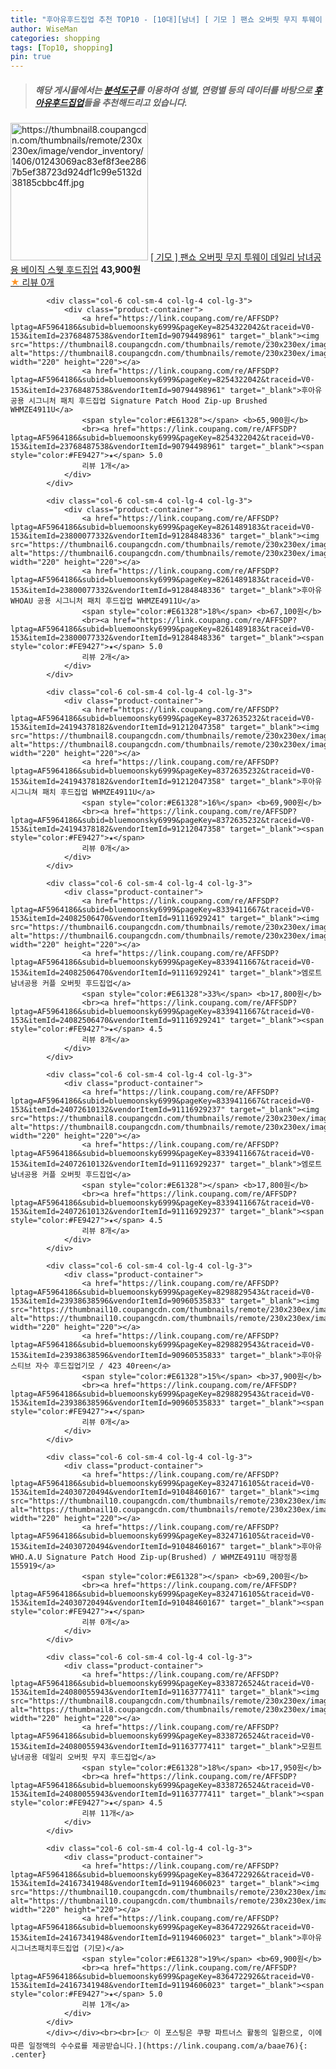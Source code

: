 ```yaml
---
title: "후아유후드집업 추천 TOP10 - [10대][남녀] [ 기모 ] 팬쇼 오버핏 무지 투웨이 데일리 남녀공용 베이직 스웻 후드집업"
author: WiseMan
categories: shopping
tags: [Top10, shopping]
pin: true
---
```


> ##### 해당 게시물에서는 [**분석도구**](https://itemscout.io/)를 이용하여 **성별**, **연령별** 등의 데이터를 바탕으로 [**후아유후드집업**](https://link.coupang.com/a/baae76)들을 추천해드리고 있습니다.
<div class="container"><div class="row">
            <div class="col-6 col-sm-4 col-lg-4 col-lg-3">
                <div class="product-container">
                    <a href="https://link.coupang.com/re/AFFSDP?lptag=AF5964186&subid=bluemoonsky6999&pageKey=8384295635&traceid=V0-153&itemId=24231396574&vendorItemId=91249128294" target="_blank"><img src="https://thumbnail8.coupangcdn.com/thumbnails/remote/230x230ex/image/vendor_inventory/1406/01243069ac83ef8f3ee2867b5ef38723d924df1c99e5132d38185cbbc4ff.jpg" alt="https://thumbnail8.coupangcdn.com/thumbnails/remote/230x230ex/image/vendor_inventory/1406/01243069ac83ef8f3ee2867b5ef38723d924df1c99e5132d38185cbbc4ff.jpg" width="220" height="220"></a>
                    <a href="https://link.coupang.com/re/AFFSDP?lptag=AF5964186&subid=bluemoonsky6999&pageKey=8384295635&traceid=V0-153&itemId=24231396574&vendorItemId=91249128294" target="_blank">[ 기모 ] 팬쇼 오버핏 무지 투웨이 데일리 남녀공용 베이직 스웻 후드집업</a>
                    <span style="color:#E61328"></span> <b>43,900원</b>
                    <br><a href="https://link.coupang.com/re/AFFSDP?lptag=AF5964186&subid=bluemoonsky6999&pageKey=8384295635&traceid=V0-153&itemId=24231396574&vendorItemId=91249128294" target="_blank"><span style="color:#FE9427">★</span> 
                    리뷰 0개</a>
                </div>
            </div>
            
            <div class="col-6 col-sm-4 col-lg-4 col-lg-3">
                <div class="product-container">
                    <a href="https://link.coupang.com/re/AFFSDP?lptag=AF5964186&subid=bluemoonsky6999&pageKey=8254322042&traceid=V0-153&itemId=23768487538&vendorItemId=90794498961" target="_blank"><img src="https://thumbnail8.coupangcdn.com/thumbnails/remote/230x230ex/image/vendor_inventory/d800/d0dc4a3c35026f6d6ca1bfc6f97eee8ec7ed4853fd767560041c737d4dc8.jpg" alt="https://thumbnail8.coupangcdn.com/thumbnails/remote/230x230ex/image/vendor_inventory/d800/d0dc4a3c35026f6d6ca1bfc6f97eee8ec7ed4853fd767560041c737d4dc8.jpg" width="220" height="220"></a>
                    <a href="https://link.coupang.com/re/AFFSDP?lptag=AF5964186&subid=bluemoonsky6999&pageKey=8254322042&traceid=V0-153&itemId=23768487538&vendorItemId=90794498961" target="_blank">후아유 공용 시그니처 패치 후드집업 Signature Patch Hood Zip-up Brushed WHMZE4911U</a>
                    <span style="color:#E61328"></span> <b>65,900원</b>
                    <br><a href="https://link.coupang.com/re/AFFSDP?lptag=AF5964186&subid=bluemoonsky6999&pageKey=8254322042&traceid=V0-153&itemId=23768487538&vendorItemId=90794498961" target="_blank"><span style="color:#FE9427">★</span> 5.0
                    리뷰 1개</a>
                </div>
            </div>
            
            <div class="col-6 col-sm-4 col-lg-4 col-lg-3">
                <div class="product-container">
                    <a href="https://link.coupang.com/re/AFFSDP?lptag=AF5964186&subid=bluemoonsky6999&pageKey=8261489183&traceid=V0-153&itemId=23800077332&vendorItemId=91284848336" target="_blank"><img src="https://thumbnail6.coupangcdn.com/thumbnails/remote/230x230ex/image/vendor_inventory/5511/639992fce3d8a5335b7bfff0fb8cdc6620451d0b00df8198bd6c9a920288.png" alt="https://thumbnail6.coupangcdn.com/thumbnails/remote/230x230ex/image/vendor_inventory/5511/639992fce3d8a5335b7bfff0fb8cdc6620451d0b00df8198bd6c9a920288.png" width="220" height="220"></a>
                    <a href="https://link.coupang.com/re/AFFSDP?lptag=AF5964186&subid=bluemoonsky6999&pageKey=8261489183&traceid=V0-153&itemId=23800077332&vendorItemId=91284848336" target="_blank">후아유 WHOAU 공용 시그니처 패치 후드집업 WHMZE4911U</a>
                    <span style="color:#E61328">18%</span> <b>67,100원</b>
                    <br><a href="https://link.coupang.com/re/AFFSDP?lptag=AF5964186&subid=bluemoonsky6999&pageKey=8261489183&traceid=V0-153&itemId=23800077332&vendorItemId=91284848336" target="_blank"><span style="color:#FE9427">★</span> 5.0
                    리뷰 2개</a>
                </div>
            </div>
            
            <div class="col-6 col-sm-4 col-lg-4 col-lg-3">
                <div class="product-container">
                    <a href="https://link.coupang.com/re/AFFSDP?lptag=AF5964186&subid=bluemoonsky6999&pageKey=8372635232&traceid=V0-153&itemId=24194378182&vendorItemId=91212047358" target="_blank"><img src="https://thumbnail8.coupangcdn.com/thumbnails/remote/230x230ex/image/vendor_inventory/ac50/b2edcc9fc20a7691ffa12d0c1c13179dffe8cd3b197c0e4ab63d0641bfdb.jpg" alt="https://thumbnail8.coupangcdn.com/thumbnails/remote/230x230ex/image/vendor_inventory/ac50/b2edcc9fc20a7691ffa12d0c1c13179dffe8cd3b197c0e4ab63d0641bfdb.jpg" width="220" height="220"></a>
                    <a href="https://link.coupang.com/re/AFFSDP?lptag=AF5964186&subid=bluemoonsky6999&pageKey=8372635232&traceid=V0-153&itemId=24194378182&vendorItemId=91212047358" target="_blank">후아유 시그니쳐 패치 후드집업 WHMZE4911U</a>
                    <span style="color:#E61328">16%</span> <b>69,900원</b>
                    <br><a href="https://link.coupang.com/re/AFFSDP?lptag=AF5964186&subid=bluemoonsky6999&pageKey=8372635232&traceid=V0-153&itemId=24194378182&vendorItemId=91212047358" target="_blank"><span style="color:#FE9427">★</span> 
                    리뷰 0개</a>
                </div>
            </div>
            
            <div class="col-6 col-sm-4 col-lg-4 col-lg-3">
                <div class="product-container">
                    <a href="https://link.coupang.com/re/AFFSDP?lptag=AF5964186&subid=bluemoonsky6999&pageKey=8339411667&traceid=V0-153&itemId=24082506470&vendorItemId=91116929241" target="_blank"><img src="https://thumbnail6.coupangcdn.com/thumbnails/remote/230x230ex/image/vendor_inventory/e57f/b1241a21efd3d01f61c395c49c1b8826b27beea14693a75068f76d36f42c.jpg" alt="https://thumbnail6.coupangcdn.com/thumbnails/remote/230x230ex/image/vendor_inventory/e57f/b1241a21efd3d01f61c395c49c1b8826b27beea14693a75068f76d36f42c.jpg" width="220" height="220"></a>
                    <a href="https://link.coupang.com/re/AFFSDP?lptag=AF5964186&subid=bluemoonsky6999&pageKey=8339411667&traceid=V0-153&itemId=24082506470&vendorItemId=91116929241" target="_blank">엠로트 남녀공용 커플 오버핏 후드집업</a>
                    <span style="color:#E61328">33%</span> <b>17,800원</b>
                    <br><a href="https://link.coupang.com/re/AFFSDP?lptag=AF5964186&subid=bluemoonsky6999&pageKey=8339411667&traceid=V0-153&itemId=24082506470&vendorItemId=91116929241" target="_blank"><span style="color:#FE9427">★</span> 4.5
                    리뷰 8개</a>
                </div>
            </div>
            
            <div class="col-6 col-sm-4 col-lg-4 col-lg-3">
                <div class="product-container">
                    <a href="https://link.coupang.com/re/AFFSDP?lptag=AF5964186&subid=bluemoonsky6999&pageKey=8339411667&traceid=V0-153&itemId=24072610132&vendorItemId=91116929237" target="_blank"><img src="https://thumbnail8.coupangcdn.com/thumbnails/remote/230x230ex/image/vendor_inventory/5ba7/966160b20720b2b888bd5d81f3df1ee1aa320ee80821c7da4899b6957fb2.jpg" alt="https://thumbnail8.coupangcdn.com/thumbnails/remote/230x230ex/image/vendor_inventory/5ba7/966160b20720b2b888bd5d81f3df1ee1aa320ee80821c7da4899b6957fb2.jpg" width="220" height="220"></a>
                    <a href="https://link.coupang.com/re/AFFSDP?lptag=AF5964186&subid=bluemoonsky6999&pageKey=8339411667&traceid=V0-153&itemId=24072610132&vendorItemId=91116929237" target="_blank">엠로트 남녀공용 커플 오버핏 후드집업</a>
                    <span style="color:#E61328"></span> <b>17,800원</b>
                    <br><a href="https://link.coupang.com/re/AFFSDP?lptag=AF5964186&subid=bluemoonsky6999&pageKey=8339411667&traceid=V0-153&itemId=24072610132&vendorItemId=91116929237" target="_blank"><span style="color:#FE9427">★</span> 4.5
                    리뷰 8개</a>
                </div>
            </div>
            
            <div class="col-6 col-sm-4 col-lg-4 col-lg-3">
                <div class="product-container">
                    <a href="https://link.coupang.com/re/AFFSDP?lptag=AF5964186&subid=bluemoonsky6999&pageKey=8298829543&traceid=V0-153&itemId=23938638596&vendorItemId=90960535833" target="_blank"><img src="https://thumbnail10.coupangcdn.com/thumbnails/remote/230x230ex/image/vendor_inventory/ca94/d7d2248ca6a93d9af5b7414b887f7226558aa0d2d30a241c9af5a491d2eb.jpg" alt="https://thumbnail10.coupangcdn.com/thumbnails/remote/230x230ex/image/vendor_inventory/ca94/d7d2248ca6a93d9af5b7414b887f7226558aa0d2d30a241c9af5a491d2eb.jpg" width="220" height="220"></a>
                    <a href="https://link.coupang.com/re/AFFSDP?lptag=AF5964186&subid=bluemoonsky6999&pageKey=8298829543&traceid=V0-153&itemId=23938638596&vendorItemId=90960535833" target="_blank">후아유 스티브 자수 후드집업기모 / 423 40reen</a>
                    <span style="color:#E61328">15%</span> <b>37,900원</b>
                    <br><a href="https://link.coupang.com/re/AFFSDP?lptag=AF5964186&subid=bluemoonsky6999&pageKey=8298829543&traceid=V0-153&itemId=23938638596&vendorItemId=90960535833" target="_blank"><span style="color:#FE9427">★</span> 
                    리뷰 0개</a>
                </div>
            </div>
            
            <div class="col-6 col-sm-4 col-lg-4 col-lg-3">
                <div class="product-container">
                    <a href="https://link.coupang.com/re/AFFSDP?lptag=AF5964186&subid=bluemoonsky6999&pageKey=8324716105&traceid=V0-153&itemId=24030720494&vendorItemId=91048460167" target="_blank"><img src="https://thumbnail10.coupangcdn.com/thumbnails/remote/230x230ex/image/vendor_inventory/973e/ebd17868b3c92253ee52116434b2190937b9fd20e4a5bef76831bf6c55e2.jpg" alt="https://thumbnail10.coupangcdn.com/thumbnails/remote/230x230ex/image/vendor_inventory/973e/ebd17868b3c92253ee52116434b2190937b9fd20e4a5bef76831bf6c55e2.jpg" width="220" height="220"></a>
                    <a href="https://link.coupang.com/re/AFFSDP?lptag=AF5964186&subid=bluemoonsky6999&pageKey=8324716105&traceid=V0-153&itemId=24030720494&vendorItemId=91048460167" target="_blank">후아유 WHO.A.U Signature Patch Hood Zip-up(Brushed) / WHMZE4911U 매장정품 155919</a>
                    <span style="color:#E61328"></span> <b>69,200원</b>
                    <br><a href="https://link.coupang.com/re/AFFSDP?lptag=AF5964186&subid=bluemoonsky6999&pageKey=8324716105&traceid=V0-153&itemId=24030720494&vendorItemId=91048460167" target="_blank"><span style="color:#FE9427">★</span> 
                    리뷰 0개</a>
                </div>
            </div>
            
            <div class="col-6 col-sm-4 col-lg-4 col-lg-3">
                <div class="product-container">
                    <a href="https://link.coupang.com/re/AFFSDP?lptag=AF5964186&subid=bluemoonsky6999&pageKey=8338726524&traceid=V0-153&itemId=24080055943&vendorItemId=91163777411" target="_blank"><img src="https://thumbnail8.coupangcdn.com/thumbnails/remote/230x230ex/image/vendor_inventory/749b/6f431b078e089d4d18662883f589077b840a442212541188792c0570339e.jpg" alt="https://thumbnail8.coupangcdn.com/thumbnails/remote/230x230ex/image/vendor_inventory/749b/6f431b078e089d4d18662883f589077b840a442212541188792c0570339e.jpg" width="220" height="220"></a>
                    <a href="https://link.coupang.com/re/AFFSDP?lptag=AF5964186&subid=bluemoonsky6999&pageKey=8338726524&traceid=V0-153&itemId=24080055943&vendorItemId=91163777411" target="_blank">모원트 남녀공용 데일리 오버핏 무지 후드집업</a>
                    <span style="color:#E61328">18%</span> <b>17,950원</b>
                    <br><a href="https://link.coupang.com/re/AFFSDP?lptag=AF5964186&subid=bluemoonsky6999&pageKey=8338726524&traceid=V0-153&itemId=24080055943&vendorItemId=91163777411" target="_blank"><span style="color:#FE9427">★</span> 4.5
                    리뷰 11개</a>
                </div>
            </div>
            
            <div class="col-6 col-sm-4 col-lg-4 col-lg-3">
                <div class="product-container">
                    <a href="https://link.coupang.com/re/AFFSDP?lptag=AF5964186&subid=bluemoonsky6999&pageKey=8364722926&traceid=V0-153&itemId=24167341948&vendorItemId=91194606023" target="_blank"><img src="https://thumbnail10.coupangcdn.com/thumbnails/remote/230x230ex/image/vendor_inventory/3465/3dd0b783b2580d183dd95788079c508c40681e338bbf24bce44add4b5569.jpg" alt="https://thumbnail10.coupangcdn.com/thumbnails/remote/230x230ex/image/vendor_inventory/3465/3dd0b783b2580d183dd95788079c508c40681e338bbf24bce44add4b5569.jpg" width="220" height="220"></a>
                    <a href="https://link.coupang.com/re/AFFSDP?lptag=AF5964186&subid=bluemoonsky6999&pageKey=8364722926&traceid=V0-153&itemId=24167341948&vendorItemId=91194606023" target="_blank">후아유 시그너츠패치후드집업 (기모)</a>
                    <span style="color:#E61328">19%</span> <b>69,900원</b>
                    <br><a href="https://link.coupang.com/re/AFFSDP?lptag=AF5964186&subid=bluemoonsky6999&pageKey=8364722926&traceid=V0-153&itemId=24167341948&vendorItemId=91194606023" target="_blank"><span style="color:#FE9427">★</span> 5.0
                    리뷰 1개</a>
                </div>
            </div>
            </div></div><br><br>[👉 이 포스팅은 쿠팡 파트너스 활동의 일환으로, 이에 따른 일정액의 수수료를 제공받습니다.](https://link.coupang.com/a/baae76){: .center}
